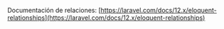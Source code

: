 Documentación de relaciones: [https://laravel.com/docs/12.x/eloquent-relationships](https://laravel.com/docs/12.x/eloquent-relationships)
